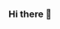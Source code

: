 ### Hi there 👋

<!--
**vishnuprasadjs/vishnuprasadjs** is a ✨ _special_ ✨ repository because its `README.md` (this file) appears on your GitHub profile.

Here are some ideas to get you started:

- 🔭 I’m currently working on Travel time prediction for driving in four Indian Metro cities.
- 🌱 I’m currently learning python
- 👯 I’m looking to collaborate on ...
- 🤔 I’m looking for help with Machine learning models
- 💬 Ask me about ...
- 📫 How to reach me: vishnuprasadjs21@gmail.com
- 😄 Pronouns: ...
- ⚡ Fun fact: ...
-->
